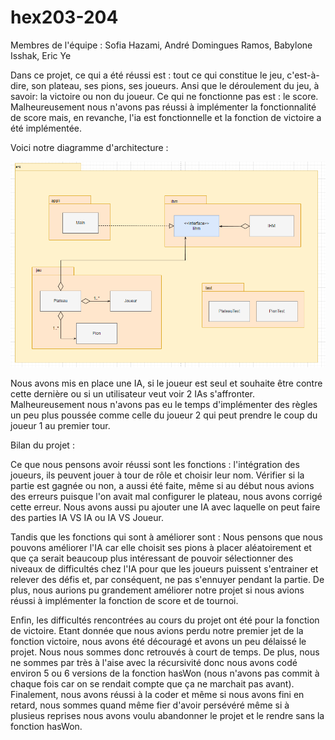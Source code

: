 # hex203-204
 Membres de l'équipe : Sofia Hazami, André Domingues Ramos, Babylone Isshak, Eric Ye


Dans ce projet, ce qui a été réussi est : tout ce qui constitue le jeu, c'est-à-dire, son plateau, ses pions, ses joueurs. Ansi que le déroulement du jeu, à savoir: la victoire ou non du joueur.
Ce qui ne fonctionne pas est : le score. Malheureusement nous n'avons pas réussi à implémenter la fonctionnalité de score mais, en revanche, l'ia est fonctionnelle et la fonction de victoire a été implémentée.



Voici notre diagramme d'architecture : 

![My Image](image.png)


Nous avons mis en place une IA, si le joueur est seul et souhaite être contre cette dernière ou si un utilisateur veut voir 2 IAs s'affronter. Malheureusement nous n'avons pas eu le temps d'implémenter des règles un peu plus poussée comme celle du joueur 2 qui peut prendre le coup du joueur 1 au premier tour.



Bilan du projet :

Ce que nous pensons avoir réussi sont les fonctions : l'intégration des joueurs, ils peuvent jouer à tour de rôle et choisir leur nom. Vérifier si la partie est gagnée ou non, a aussi été faite, même si au début nous avions des erreurs puisque l'on avait mal configurer le plateau, nous avons corrigé cette erreur. Nous avons aussi pu ajouter une IA avec laquelle on peut faire des parties IA VS IA ou IA VS Joueur.

Tandis que les fonctions qui sont à améliorer sont : Nous pensons que nous pouvons améliorer l'IA car elle choisit ses pions à placer aléatoirement et que ça serait beaucoup plus intéressant de pouvoir sélectionner des niveaux de difficultés chez l'IA pour que les joueurs puissent s'entrainer et relever des défis et, par conséquent, ne pas s'ennuyer pendant la partie. De plus, nous aurions pu grandement améliorer notre projet si nous avions réussi à implémenter la fonction de score et de tournoi.

Enfin, les difficultés rencontrées au cours du projet ont été pour la fonction de victoire. Etant donnée que nous avions perdu notre premier jet de la fonction victoire, nous avons été découragé et avons un peu délaissé le projet. Nous nous sommes donc retrouvés à court de temps. De plus, nous ne sommes par très à l'aise avec la récursivité donc nous avons codé environ 5 ou 6 versions de la fonction hasWon (nous n'avons pas commit à chaque fois car on se rendait compte que ça ne marchait pas avant). Finalement, nous avons réussi à la coder et même si nous avons fini en retard, nous sommes quand même fier d'avoir persévéré même si à plusieus reprises nous avons voulu abandonner le projet et le rendre sans la fonction hasWon.